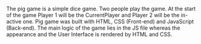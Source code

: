 The pig game is a simple dice game. Two people play the game.
At the start of the game Player 1 will be the CurrentPlayer and Player 2 will be the in-active one.
Pig game was built with HTML, CSS (Front-end) and JavaScript (Back-end). 
The main logic of the game lies in the JS file whereas the appearance and the User Interface is rendered by HTML and CSS.
